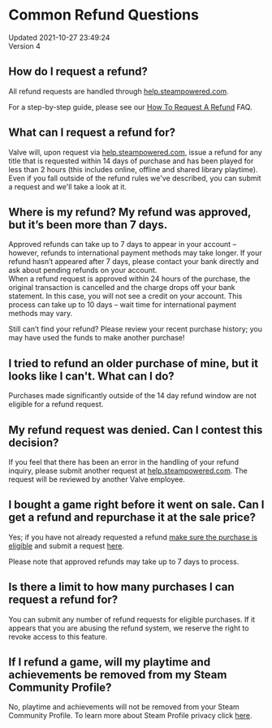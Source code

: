 # Common Refund Questions
Updated 2021-10-27 23:49:24  
Version 4  

## How do I request a refund?
  
All refund requests are handled through [help.steampowered.com](https://help.steampowered.com).  
  
For a step-by-step guide, please see our [How To Request A Refund](https://help.steampowered.com/en/faqs/view/784C-923B-A4A1-C825) FAQ.  
  
  
## What can I request a refund for?
  
Valve will, upon request via [help.steampowered.com](https://help.steampowered.com), issue a refund for any title that is requested within 14 days of purchase and has been played for less than 2 hours (this includes online, offline and shared library playtime). Even if you fall outside of the refund rules we've described, you can submit a request and we'll take a look at it.  
  
  
## Where is my refund? My refund was approved, but it’s been more than 7 days.
  
Approved refunds can take up to 7 days to appear in your account – however, refunds to international payment methods may take longer. If your refund hasn’t appeared after 7 days, please contact your bank directly and ask about pending refunds on your account.  
When a refund request is approved within 24 hours of the purchase, the original transaction is cancelled and the charge drops off your bank statement. In this case, you will not see a credit on your account. This process can take up to 10 days – wait time for international payment methods may vary.  
  
Still can’t find your refund? Please review your recent purchase history; you may have used the funds to make another purchase!  
  
  
## I tried to refund an older purchase of mine, but it looks like I can't. What can I do?
  
Purchases made significantly outside of the 14 day refund window are not eligible for a refund request.  
  
  
## My refund request was denied. Can I contest this decision?
  
If you feel that there has been an error in the handling of your refund inquiry, please submit another request at [help.steampowered.com](https://help.steampowered.com). The request will be reviewed by another Valve employee.  
  
  
## I bought a game right before it went on sale. Can I get a refund and repurchase it at the sale price?
  
Yes; if you have not already requested a refund [ make sure the purchase is eligible](http://store.steampowered.com/steam_refunds/) and submit a request [here](http://help.steampowered.com).  
  
Please note that approved refunds may take up to 7 days to process.  
  
## Is there a limit to how many purchases I can request a refund for?
  
You can submit any number of refund requests for eligible purchases.  If it appears that you are abusing the refund system, we reserve the right to revoke access to this feature.  
  
  
## If I refund a game, will my playtime and achievements be removed from my Steam Community Profile?
  
No, playtime and achievements will not be removed from your Steam Community Profile. To learn more about Steam Profile privacy click [here](https://help.steampowered.com/en/faqs/view/588C-C67D-0251-C276).